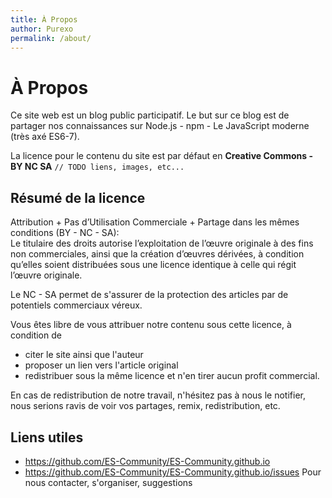 ```yaml
---
title: À Propos
author: Purexo
permalink: /about/
---
```


# À Propos
Ce site web est un blog public participatif. Le but sur ce blog est de partager nos connaissances sur Node.js - npm - Le JavaScript moderne (très axé ES6-7).

La licence pour le contenu du site est par défaut en 
**Creative Commons - BY NC SA**
```// TODO liens, images, etc...```

## Résumé de la licence
Attribution + Pas d’Utilisation Commerciale + Partage dans les mêmes conditions (BY - NC - SA):    
Le titulaire des droits autorise l’exploitation de l’œuvre originale à des fins non commerciales, ainsi que la création d’œuvres dérivées, à condition qu’elles soient distribuées sous une licence identique à celle qui régit l’œuvre originale.

Le NC - SA permet de s'assurer de la protection des articles par de potentiels commerciaux véreux.

Vous êtes libre de vous attribuer notre contenu sous cette licence, à condition de

- citer le site ainsi que l'auteur
- proposer un lien vers l'article original
- redistribuer sous la même licence et n'en tirer aucun profit commercial.

En cas de redistribution de notre travail, n'hésitez pas à nous le notifier, nous serions ravis de voir vos partages, remix, redistribution, etc.

## Liens utiles
- https://github.com/ES-Community/ES-Community.github.io
- https://github.com/ES-Community/ES-Community.github.io/issues Pour nous contacter, s'organiser, suggestions